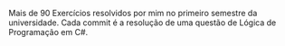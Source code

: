 Mais de 90 Exercícios resolvidos por mim no primeiro semestre da universidade.
Cada commit é a resolução de uma questão de Lógica de Programação em C#.
